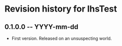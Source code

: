 # Revision history for lhsTest

## 0.1.0.0  -- YYYY-mm-dd

* First version. Released on an unsuspecting world.
